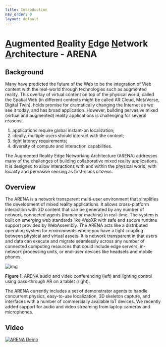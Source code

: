 ```yaml
---
title: Introduction
nav_order: 0
layout: default
---
```


# <u>A</u>ugmented <u>R</u>eality <u>E</u>dge <u>N</u>etwork <u>A</u>rchitecture  - ARENA

## Background

Many have predicted the future of the Web to be the integration of Web content with the real-world through technologies such as augmented reality. This overlay of virtual content on top of the physical world, called the Spatial Web (in different contexts might be called AR Cloud, MetaVerse, Digital Twin), holds promise for dramatically changing the Internet as we see it today, and has broad application. However, building pervasive mixed (virtual and augmented) reality applications is challenging for several reasons: 

1. applications require global instant-on localization; 
2. ideally, multiple users should interact with the content; 
3. tight latency requirements; 
4. diversity of compute and interaction capabilities.

The Augmented Reality Edge Networking Architecture (ARENA) addresses many of the challenges of building collaborative mixed reality applications. It is designed to allow interactions with and within the physical world, with locality and pervasive sensing as first-class citizens.

## Overview

The ARENA is a network transparent multi-user environment that simplifies the development of mixed reality applications. It allows cross-platform interaction with 3D content that can be generated by any number of network-connected agents (human or machine) in real-time. The system is built on emerging web standards like WebXR with safe and secure runtime support provided by WebAssembly. The ARENA acts like a distributed operating system for environments where you have a tight coupling between physical and virtual assets. It is network transparent in that users and data can execute and migrate seamlessly across any number of connected computing resources that could include edge servers, in-network processing units, or end-user devices like headsets and mobile phones. 

![img](assets/img/arena-overview-examples.png)

**Figure 1**. ARENA audio and video conferencing (left) and lighting control using pass-through AR on a tablet (right).

The ARENA currently includes a set of demonstrator agents to handle concurrent physics, easy-to-use localization, 3D skeleton capture, and interfaces with a number of commercially available IoT devices. We recently added support for audio and video streaming from laptop cameras and microphones.

## Video
[![ARENA Demo](https://img.youtube.com/vi/zNLL9AbruKQ/0.jpg)]({https://www.youtube.com/watch?v=zNLL9AbruKQ} "Play ARENA Demo Video")
